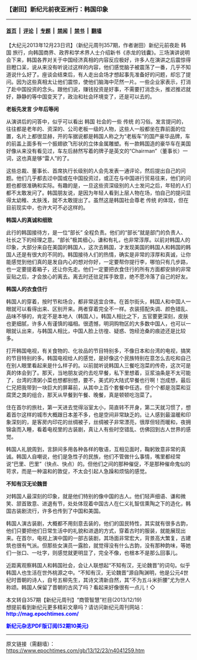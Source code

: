 ### 【谢田】新纪元前夜亚洲行：韩国印象

---

#### [首页](../../../..?n4041259) &nbsp;|&nbsp; [评论](../../../../../epoch-comment?n4041259) &nbsp;|&nbsp; [专题](../../../../../epoch-special?n4041259) &nbsp;|&nbsp; [禁闻](../../../../../epoch-news?n4041259) &nbsp;|&nbsp; [禁书](../../../../../books?n4041259) &nbsp;|&nbsp; [翻墙](https://github.com/gfw-breaker/nogfw/blob/master/README.md?n4041259)


<div class="post_content" id="artbody" itemprop="articleBody">
 <!-- article content begin -->
 <p>
  【大纪元2013年12月23日讯】（新纪元周刊357期，作者谢田）新纪元前夜赴
  <ok href="https://www.epochtimes.com/gb/tag/%E9%9F%A9%E5%9B%BD.html">
   韩国
  </ok>
  旅行，向韩国商界、政界和学术界人士介绍新书《赤龙的钱囊》。三场演讲说明会下来，韩国各界对关于中国经济真相的内容反应极好，许多人在演讲之后震惊得目瞪口呆，说从来没有听说过这样的内容，他们感觉脑子被震荡了一番，几乎不知道说什么好了。座谈会结束后，有人走出会场才想起事先准备好的问题，却忘了提问。因为这些真相太让他们震惊，使他们脑海中茫然一片。一些企业家表示，打消了赴中国投资的念头。跟他们说，赚钱投资是好事，不需要打消念头，推迟推迟就好，静静的等中国变天了，政治和社会环境变了，还是可以去的。
 </p>
 <p>
  <b>
   老板先发言 少年后等闲
  </b>
 </p>
 <p>
  从演讲后的问答中，似乎可以看出
  <ok href="https://www.epochtimes.com/gb/tag/%E9%9F%A9%E5%9B%BD.html">
   韩国
  </ok>
  社会的一些
  <ok href="https://www.epochtimes.com/gb/tag/%E4%BC%A0%E7%BB%9F.html">
   传统
  </ok>
  的习俗。发言提问的，往往都是老年的、资深的、公司老板一级的人物，这些人一般都坐在靠前面的位置，名片上都很显赫，开的车据说都是韩国人称之为“老板车”的国产豪华品牌，车的前盖上面多有一个振翅欲飞形状的立体金属雕塑。有一款韩国造的豪华车在美国好像从来没有看见过，车左后赫然写着的牌子是英文的“Chairman”（董事长）一词，这也真是够“雷人”的了。
 </p>
 <p>
  这些总裁、董事长、首席执行长级别的人会先发表一通评论，然后提出自己的问题。他们几乎都去过中国或在中国投资过，或正在与中国进行贸易往来，他们的问题也都很准确和实际。有趣的是，一旦这些资深级别的人士发问之后，年轻的人们都不太敢发问了。韩国朋友说，是因为年轻人看到上层人物在场，怕自己的提问显得太幼稚、太肤浅，就不太敢提出了。虽然这是韩国社会尊老
  <ok href="https://www.epochtimes.com/gb/tag/%E4%BC%A0%E7%BB%9F.html">
   传统
  </ok>
  的体现，但在目前现实中，也许大可不必这样的。
 </p>
 <p>
  <b>
   韩国人的真诚和细致
  </b>
 </p>
 <p>
  此行的韩国接待方，是一位“部长” 全程负责。他们的“部长”就是部门的负责人、社长之下的经理之意。“部长”极其细心，谦和有礼，也非常淳厚。以前对韩国人的印象，大部分来自在美国的韩国人，这次去韩国，才发现美国的韩国人和韩国的韩国人还是有很大的不同的。韩国接待人们的热情，确实是非常的淳厚和真诚，让你能感觉到他们真的是发自内心的想对你好，一定要帮你提行李，哪怕只有几步路，也一定要提着箱子，还让你先走。他们一定要把衣食住行的所有方面都安排的非常妥贴之后，才会放心的离去。离去时还驻足挥手致意，绝不愿冷落了自己的好友。
 </p>
 <p>
  <b>
   韩国人的衣食住行
  </b>
 </p>
 <p>
  韩国人的穿着，按时节和场合，都非常适宜合体。在首尔街头，韩国人和中国人一眼就可以看得出来、区别开来。两者穿着完全不一样。衣装搭配失调、颜色错乱、品味不够的，肯定不是本地人（韩国人）。韩国人相比之下，五官要更深刻，皮肤也更细腻，许多人有谨慎的福相。很遗憾，明洞购物区的大多数中国人，也可以一眼就认出来，与韩国人相比，中国人脸上彷徨、疑惑、饱经沧桑的痕迹还是比较多。
 </p>
 <p>
  打开韩国电视，有关食物的、化妆品的节目特别多，不像日本和台湾的电视，搞笑的节目特别的多。韩国电视给人的感觉，是好像这个民族特别在意怎么去吃和自己在别人眼里看起来是什么样子的。以前就听说韩国人三餐吃泡菜的传奇，这次可是真的体会到了。那天，当地朋友说约去吃早餐，私下里想着，豆浆油条是不太可能了，台湾的清粥小菜也想都别想，要不，美式的大陆式早餐也行啊！岂成想，最后仁兄把我带到一块巨大的屏幕前，从其中上百个套餐中任选，但个个都是泡菜和豆腐煲之类的组合，那天从早餐到午餐、晚餐，真是顿顿吃泡菜了。
 </p>
 <p>
  住在首尔的旅社，第一天进去觉得浴室太小，简直转不开身，第二天就习惯了，想着首尔这样的城市大概跟日本差不多，也是空间非常缺乏的。让人感到最温暖和印象深刻的，是客房内印花的丝绸被子，丝绸被子非常漂亮，很厚但轻而暖和，夜拥锦衾而入睡，看着电视里的古装剧，真让人有些时空错乱、仿佛回到古人世界的感觉。
 </p>
 <p>
  韩国人礼貌周到，言辞间多用各种各样的敬语，互相见面时，鞠躬致意非常的真诚。韩国人自嘲说，他们是急性子的民族，他们不管做什么事情，嘴里都经常说“巴里、巴里”（快点、快点）的。但他们之间的那种催促，不是那种催命鬼似的苛求，而是一种温和的敦促，不太会引起人急躁和烦恼的感觉。
 </p>
 <p>
  <b>
   不知有汉无论魏晋
  </b>
 </p>
 <p>
  对韩国人最深刻的印象，就是他们特别的像中国的古人。他们轻声细语、谦和微笑、颔首致意、进退有节，处处体现着中国古人在仁义礼智信熏陶之下的造化，韩国古装剧流行，许多也传到了中国和美国。
 </p>
 <p>
  韩国人演古装剧，大概都不用刻意去装的，他们的国民特性，其实就有很多古韵，他们只要把他们日常生活中的礼貌和进退的方式，穿着古时的服装，就能展现出来。在首尔，电视上演中国的一部古装剧，其场面非常宏大，背景高大繁复，古建筑也很有气派。但那些女演员一露脸，就觉得没有什么古韵，没有那种韵味，等她们一张口、一吐字，则感觉就更明显了，完全不像，也根本不是那么回事儿。
 </p>
 <p>
  近距离观察韩国人和韩国社会，会让人联想起“不知有汉，无论魏晋”的词句。似乎韩国人也生活在世外桃源之中。“不知有汉，无论魏晋”源自陶渊明，他是公元4世纪时晋朝的诗人，自号五柳先生，其诗文清新自然，其“不为五斗米折腰”尤为世人称颂。韩国人保留了晋朝的古风了吗？看起来好像很有一点儿！◇
 </p>
 <p>
  本文转自357期【新纪元周刊】“商管智慧”栏目(2013/12/19)
  <br/>
  想提前看到新纪元更多精彩文章吗？请访问新纪元周刊网站：
  <br/>
  <ok href="http://mag.epochtimes.com/ " target="_blank">
   <font color="blue">
    <b>
     http://mag.epochtimes.com/
    </b>
   </font>
  </ok>
 </p>
 <p>
  <ok href="http://mag.epochtimes.com/pdfmag/home.html">
   <font color="blue">
    <b>
     新纪元杂志PDF版订阅(52期10美元)
    </b>
   </font>
  </ok>
 </p>
 <!-- article content end -->
 <div id="below_article_ad">
 </div>
</div>


---

原文链接（需翻墙）：https://www.epochtimes.com/gb/13/12/23/n4041259.htm